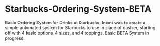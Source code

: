# Starbucks-Ordering-System-BETA

Basic Ordering System for Drinks at Starbucks. Intent was to create a simple automated system for Starbucks to use in place of cashier, starting off with 4 basic options, 4 sizes, and 4 toppings. Basic BETA System in progress. 
